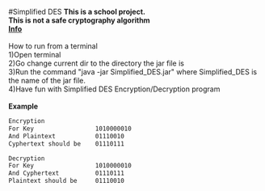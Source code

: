 #Simplified DES
<b>This is a school project.</b></br>
<b>This is not a safe cryptography algorithm</b></br>
<b><a href="https://en.wikipedia.org/wiki/Data_Encryption_Standard#Simplified_DES">Info</a></b></br>
</br>
How to run from a terminal
</br>
1)Open terminal</br>
2)Go change current dir to the directory the jar file is</br>
3)Run the command "java -jar Simplified_DES.jar" where Simplified_DES is the name of the jar file.</br>
4)Have fun  with Simplified DES Encryption/Decryption program</br>
</br>
<b>Example</b>
```bash
Encryption
For Key					1010000010
And Plaintext			01110010
Cyphertext should be	01110111
```
```bash
Decryption
For Key					1010000010
And Cyphertext			01110111
Plaintext should be		01110010
```